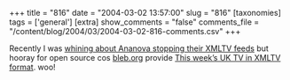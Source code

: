 +++
title = "816"
date = "2004-03-02 13:57:00"
slug = "816"
[taxonomies]
tags = ['general']
[extra]
show_comments = "false"
comments_file = "/content/blog/2004/03/2004-03-02-816-comments.csv"
+++

Recently I was [whining about Ananova stopping their XMLTV feeds](http://pipthepixie.tripod.com/blog/archive/2004_02_01_blog.html#107650013506516473) but hooray for open source cos [bleb.org](http://www.bleb.org) provide [This week’s UK TV in XMLTV format](http://www.bleb.org/tv/). woo!
